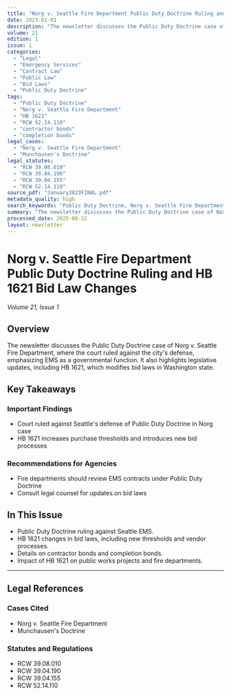 ```yaml
---
title: "Norg v. Seattle Fire Department Public Duty Doctrine Ruling and HB 1621 Bid Law Changes"
date: 2023-01-01
description: "The newsletter discusses the Public Duty Doctrine case of Norg v. Seattle Fire Department, where the court ruled against the city's defense, emphasizing EMS as a governmental function. It also highlights legislative updates, including HB 1621, which modifies bid laws in Washington state."
volume: 21
edition: 1
issue: 1
categories:
  - "Legal"
  - "Emergency Services"
  - "Contract Law"
  - "Public Law"
  - "Bid Laws"
  - "Public Duty Doctrine"
tags:
  - "Public Duty Doctrine"
  - "Norg v. Seattle Fire Department"
  - "HB 1621"
  - "RCW 52.14.110"
  - "contractor bonds"
  - "completion bonds"
legal_cases:
  - "Norg v. Seattle Fire Department"
  - "Munchausen's Doctrine"
legal_statutes:
  - "RCW 39.08.010"
  - "RCW 39.04.190"
  - "RCW 39.04.155"
  - "RCW 52.14.110"
source_pdf: "January2023FINAL.pdf"
metadata_quality: high
search_keywords: "Public Duty Doctrine, Norg v. Seattle Fire Department, HB 1621, RCW 52.14.110, contractor bonds, completion bonds..."
summary: "The newsletter discusses the Public Duty Doctrine case of Norg v. Seattle Fire Department, where the court ruled against the city's defense, emphasizing EMS as a governmental function. It also highlights legislative updates, including HB 1621, which modifies bid laws in Washington state."
processed_date: 2025-08-22
layout: newsletter
---
```


# Norg v. Seattle Fire Department Public Duty Doctrine Ruling and HB 1621 Bid Law Changes

*Volume 21, Issue 1*

## Overview

The newsletter discusses the Public Duty Doctrine case of Norg v. Seattle Fire Department, where the court ruled against the city's defense, emphasizing EMS as a governmental function. It also highlights legislative updates, including HB 1621, which modifies bid laws in Washington state.

## Key Takeaways

### Important Findings

- Court ruled against Seattle's defense of Public Duty Doctrine in Norg case
- HB 1621 increases purchase thresholds and introduces new bid processes

### Recommendations for Agencies

- Fire departments should review EMS contracts under Public Duty Doctrine
- Consult legal counsel for updates on bid laws

## In This Issue

- Public Duty Doctrine ruling against Seattle EMS.
- HB 1621 changes in bid laws, including new thresholds and vendor processes.
- Details on contractor bonds and completion bonds.
- Impact of HB 1621 on public works projects and fire departments.

---

## Legal References

### Cases Cited

- Norg v. Seattle Fire Department
- Munchausen's Doctrine

### Statutes and Regulations

- RCW 39.08.010
- RCW 39.04.190
- RCW 39.04.155
- RCW 52.14.110

